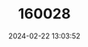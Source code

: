 ---
title: "160028"
category: "Graphium dorcus"
draft: false
date: 2024-02-22 13:03:52
languages:
  English: ["Tabitha's Swordtail"]
---